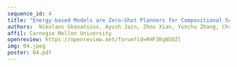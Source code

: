 ```yaml
---
sequence_id: 4
title: "Energy-based Models are Zero-Shot Planners for Compositional Scene Rearrangement"
authors:  Nikolaos Gkanatsios, Ayush Jain, Zhou Xian, Yunchu Zhang, Christopher G Atkeson, Katerina Fragkiadaki 
affil: Carnegie Mellon University
openreview: https://openreview.net/forum?id=RHF3KqNSOZl
img: 04.jpeg
poster: 04.pdf
---
```

